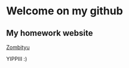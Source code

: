 # Welcome on my github

 
 ## My homework website

  [Zombityu](https://zombityu.github.io/)


YIPPIII :)

